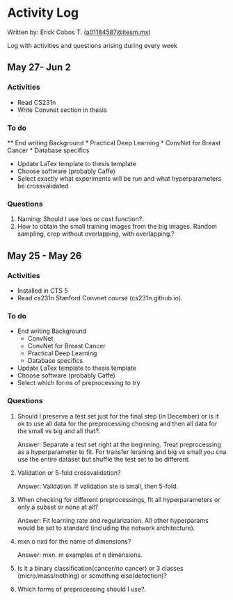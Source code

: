 # Activity Log
Written by: Erick Cobos T. (a01184587@itesm.mx)

Log with activities and questions arising during every week

## May 27- Jun 2
### Activities
* Read CS231n
* Write Convnet section in thesis
### To do
** End writing Background
	* Practical Deep Learning
	* ConvNet for Breast Cancer	
	* Database specifics
* Update LaTex template to thesis template
* Choose software (probably Caffe)
* Select exactly what experiments will be run and what hyperparameters be crossvalidated
### Questions
1. Naming: Should I use loss or cost function?.
3. How to obtain the small training images from the big images. Random sampling, crop without overlapping, with overlapping.?

## May 25 - May 26
### Activities
* Installed in CTS 5
* Read cs231n Stanford Convnet course (cs231n.github.io).

### To do
* End writing Background
	* ConvNet
	* ConvNet for Breast Cancer
	* Practical Deep Learning
	* Database specifics
* Update LaTex template to thesis template
* Choose software (probably Caffe)
* Select which forms of preprocessing to try

### Questions
1. Should I preserve a test set just for the final step (in December) or is it ok to use all data for the preprocessing choosing and then all data for the small vs big and all that?. 

	Answer: Separate a test set right at the beginning. Treat preprocessing as a hyperparameter to fit. For transfer leraning and big vs small you cna use the entire dataset but shuffle the test set to be different. 

2. Validation or 5-fold crossvalidation?

	Answer: Validation. If validation ste is small, then 5-fold.

3. When checking for different preprocessings, fit all hyperparameters or only a subset or none at all?

	Answer:	Fit learning rate and regularization. All other hyperparams would be set to standard (including the network architecture). 

4. mxn o nxd for the name of dimensions?
	
	Answer: mxn. m examples of n dimensions.

5. Is it a binary classification(cancer/no cancer) or 3 classes (micro/mass/nothing) or something else(detection)?
6. Which forms of preprocessing should I use?. 
